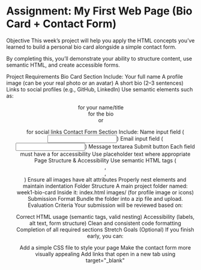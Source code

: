 # Assignment: My First Web Page (Bio Card + Contact Form)
 Objective
This week’s project will help you apply the HTML concepts you’ve learned to build a personal bio card alongside a simple contact form.

By completing this, you’ll demonstrate your ability to structure content, use semantic HTML, and create accessible forms.

Project Requirements
Bio Card Section
Include:
Your full name
A profile image (can be your real photo or an avatar)
A short bio (2–3 sentences)
Links to social profiles (e.g., GitHub, LinkedIn)
Use semantic elements such as:
<header> for your name/title
<section> for the bio
<nav> or <ul> for social links
Contact Form Section
Include:
Name input field (<input type="text">)
Email input field (<input type="email">)
Message textarea
Submit button
Each field must have a <label> for accessibility
Use placeholder text where appropriate
Page Structure & Accessibility
Use semantic HTML tags (<main>, <section>, <footer>)
Ensure all images have alt attributes
Properly nest elements and maintain indentation
Folder Structure
A main project folder named:
week1-bio-card
Inside it:
index.html
images/ (for profile image or icons)
Submission Format
Bundle the folder into a zip file and upload.
Evaluation Criteria
Your submission will be reviewed based on:

Correct HTML usage (semantic tags, valid nesting)
Accessibility (labels, alt text, form structure)
Clean and consistent code formatting
Completion of all required sections
Stretch Goals (Optional)
If you finish early, you can:

Add a simple CSS file to style your page
Make the contact form more visually appealing
Add links that open in a new tab using target="_blank"